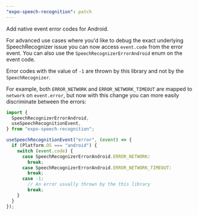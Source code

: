 ```yaml
---
"expo-speech-recognition": patch
---
```


Add native event error codes for Android.

For advanced use cases where you'd like to debug the exact underlying SpeechRecognizer issue you can now access `event.code` from the error event. You can also use the `SpeechRecognizerErrorAndroid` enum on the event code.

Error codes with the value of `-1` are thrown by this library and not by the `SpeechRecognizer`.

For example, both `ERROR_NETWORK` and `ERROR_NETWORK_TIMEOUT` are mapped to `network` on `event.error`, but now with this change you can more easily discriminate between the errors:

```ts
import {
  SpeechRecognizerErrorAndroid,
  useSpeechRecognitionEvent,
} from "expo-speech-recognition";

useSpeechRecognitionEvent("error", (event) => {
  if (Platform.OS === "android") {
    switch (event.code) {
      case SpeechRecognizerErrorAndroid.ERROR_NETWORK:
        break;
      case SpeechRecognizerErrorAndroid.ERROR_NETWORK_TIMEOUT:
        break;
      case -1:
        // An error usually thrown by the this library
        break;
    }
  }
});
```
